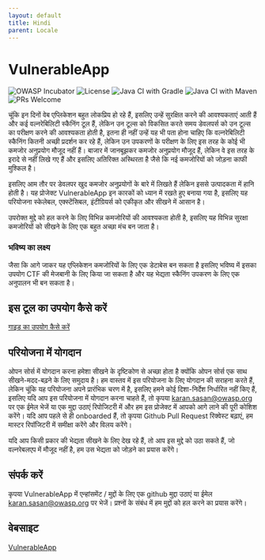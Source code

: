 ```yaml
---
layout: default
title: Hindi
parent: Locale
---
```

# VulnerableApp

![OWASP Incubator](https://img.shields.io/badge/owasp-incubator-blue.svg) [](https://opensource.org/licenses/Apache-2.0)![License](https://img.shields.io/badge/License-Apache%202.0-blue.svg) ![Java CI with Gradle](https://github.com/SasanLabs/VulnerableApp/workflows/Java%20CI%20with%20Gradle/badge.svg) ![Java CI with Maven](https://github.com/SasanLabs/VulnerableApp/workflows/Java%20CI%20with%20Maven/badge.svg) [](http://makeapullrequest.com)![PRs Welcome](https://img.shields.io/badge/PRs-welcome-brightgreen.svg?style=flat-square)

चूंकि इन दिनों वेब एप्लिकेशन बहुत लोकप्रिय हो रहे हैं, इसलिए उन्हें सुरक्षित करने की आवश्यकताएं आती हैं और कई वल्नरेबिलिटी स्कैनिंग टूल हैं, लेकिन उन टूल्स को विकसित करते समय डेवलपर्स को उन टूल्स का परीक्षण करने की आवश्यकता होती है, इतना ही नहीं उन्हें यह भी पता होना चाहिए कि वल्नरेबिलिटी स्कैनिंग कितनी अच्छी प्रदर्शन कर रहे हैं, लेकिन उन उपकरणों के परीक्षण के लिए इस तरह के कोई भी कमजोर अनुप्रयोग मौजूद नहीं हैं। बाजार में जानबूझकर कमजोर अनुप्रयोग मौजूद हैं, लेकिन वे इस तरह के इरादे से नहीं लिखे गए हैं और इसलिए अतिरिक्त अस्थिरता है जैसे कि नई कमजोरियों को जोड़ना काफी मुश्किल है।

इसलिए आम तौर पर डेवलपर खुद कमजोर अनुप्रयोगों के बारे में लिखते हैं लेकिन इससे उत्पादकता में हानि होती है। यह प्रोजेक्ट VulnerableApp इन कारकों को ध्यान में रखते हुए बनाया गया है, इसलिए यह परियोजना स्केलेबल, एक्स्टेंसिबल, इंटीग्रियर्स को एकीकृत और सीखने में आसान है।

उपरोक्त मुद्दे को हल करने के लिए विभिन्न कमजोरियों की आवश्यकता होती है, इसलिए यह विभिन्न सुरक्षा कमजोरियों को सीखने के लिए एक बहुत अच्छा मंच बन जाता है।

### भविष्य का लक्ष्य

जैसा कि आगे जाकर यह एप्लिकेशन कमजोरियों के लिए एक डेटाबेस बन सकता है इसलिए भविष्य में इसका उपयोग CTF की मेजबानी के लिए किया जा सकता है और यह भेद्यता स्कैनिंग उपकरण के लिए एक अनुपालन भी बन सकता है।

## इस टूल का उपयोग कैसे करें

[गाइड का उपयोग कैसे करें](https://github.com/SasanLabs/VulnerableApp/blob/master/HOW-TO-USE.md)

## परियोजना में योगदान

ओपन सोर्स में योगदान करना हमेशा सीखने के दृष्टिकोण से अच्छा होता है क्योंकि ओपन सोर्स एक साथ सीखने-मदद-बढ़ने के लिए समुदाय है। हम वास्तव में इस परियोजना के लिए योगदान की सराहना करते हैं, लेकिन चूंकि यह परियोजना अपने प्रारंभिक चरण में है, इसलिए हमने कोई दिशा-निर्देश निर्धारित नहीं किए हैं, इसलिए यदि आप इस परियोजना में योगदान करना चाहते हैं, तो कृपया karan.sasan@owasp.org पर एक ईमेल भेजें या एक मुद्दा उठाएं रिपोजिटरी में और हम इस प्रोजेक्ट में आपको आगे लाने की पूरी कोशिश करेंगे। यदि आप पहले से ही onboarded हैं, तो कृपया Github Pull Request रिक्वेस्ट बढ़ाएं, हम मास्टर रिपॉजिटरी में समीक्षा करेंगे और विलय करेंगे।

यदि आप किसी प्रकार की भेद्यता सीखने के लिए देख रहे हैं, तो आप इस मुद्दे को उठा सकते हैं, जो वल्नरेबलएप में मौजूद नहीं है, हम उस भेद्यता को जोड़ने का प्रयास करेंगे।

## संपर्क करें

कृपया VulnerableApp में एन्हांसमेंट / मुद्दों के लिए एक github मुद्दा उठाएं या ईमेल karan.sasan@owasp.org पर भेजें। प्रश्नों के संबंध में हम मुद्दों को हल करने का प्रयास करेंगे।

## वेबसाइट

[VulnerableApp](https://owasp.org/www-project-vulnerableapp/)
